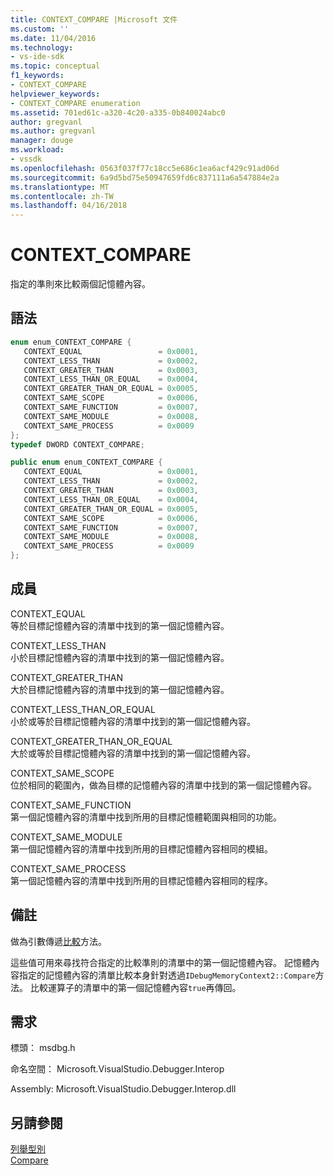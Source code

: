 ```yaml
---
title: CONTEXT_COMPARE |Microsoft 文件
ms.custom: ''
ms.date: 11/04/2016
ms.technology:
- vs-ide-sdk
ms.topic: conceptual
f1_keywords:
- CONTEXT_COMPARE
helpviewer_keywords:
- CONTEXT_COMPARE enumeration
ms.assetid: 701ed61c-a320-4c20-a335-0b840024abc0
author: gregvanl
ms.author: gregvanl
manager: douge
ms.workload:
- vssdk
ms.openlocfilehash: 0563f037f77c18cc5e686c1ea6acf429c91ad06d
ms.sourcegitcommit: 6a9d5bd75e50947659fd6c837111a6a547884e2a
ms.translationtype: MT
ms.contentlocale: zh-TW
ms.lasthandoff: 04/16/2018
---
```

# <a name="contextcompare"></a>CONTEXT_COMPARE
指定的準則來比較兩個記憶體內容。  
  
## <a name="syntax"></a>語法  
  
```cpp  
enum enum_CONTEXT_COMPARE {   
   CONTEXT_EQUAL                 = 0x0001,  
   CONTEXT_LESS_THAN             = 0x0002,  
   CONTEXT_GREATER_THAN          = 0x0003,  
   CONTEXT_LESS_THAN_OR_EQUAL    = 0x0004,  
   CONTEXT_GREATER_THAN_OR_EQUAL = 0x0005,  
   CONTEXT_SAME_SCOPE            = 0x0006,  
   CONTEXT_SAME_FUNCTION         = 0x0007,  
   CONTEXT_SAME_MODULE           = 0x0008,  
   CONTEXT_SAME_PROCESS          = 0x0009  
};  
typedef DWORD CONTEXT_COMPARE;  
```  
  
```csharp  
public enum enum_CONTEXT_COMPARE {   
   CONTEXT_EQUAL                 = 0x0001,  
   CONTEXT_LESS_THAN             = 0x0002,  
   CONTEXT_GREATER_THAN          = 0x0003,  
   CONTEXT_LESS_THAN_OR_EQUAL    = 0x0004,  
   CONTEXT_GREATER_THAN_OR_EQUAL = 0x0005,  
   CONTEXT_SAME_SCOPE            = 0x0006,  
   CONTEXT_SAME_FUNCTION         = 0x0007,  
   CONTEXT_SAME_MODULE           = 0x0008,  
   CONTEXT_SAME_PROCESS          = 0x0009  
};  
```  
  
## <a name="members"></a>成員  
 CONTEXT_EQUAL  
 等於目標記憶體內容的清單中找到的第一個記憶體內容。  
  
 CONTEXT_LESS_THAN  
 小於目標記憶體內容的清單中找到的第一個記憶體內容。  
  
 CONTEXT_GREATER_THAN  
 大於目標記憶體內容的清單中找到的第一個記憶體內容。  
  
 CONTEXT_LESS_THAN_OR_EQUAL  
 小於或等於目標記憶體內容的清單中找到的第一個記憶體內容。  
  
 CONTEXT_GREATER_THAN_OR_EQUAL  
 大於或等於目標記憶體內容的清單中找到的第一個記憶體內容。  
  
 CONTEXT_SAME_SCOPE  
 位於相同的範圍內，做為目標的記憶體內容的清單中找到的第一個記憶體內容。  
  
 CONTEXT_SAME_FUNCTION  
 第一個記憶體內容的清單中找到所用的目標記憶體範圍與相同的功能。  
  
 CONTEXT_SAME_MODULE  
 第一個記憶體內容的清單中找到所用的目標記憶體內容相同的模組。  
  
 CONTEXT_SAME_PROCESS  
 第一個記憶體內容的清單中找到所用的目標記憶體內容相同的程序。  
  
## <a name="remarks"></a>備註  
 做為引數傳遞[比較](../../../extensibility/debugger/reference/idebugmemorycontext2-compare.md)方法。  
  
 這些值可用來尋找符合指定的比較準則的清單中的第一個記憶體內容。 記憶體內容指定的記憶體內容的清單比較本身針對透過`IDebugMemoryContext2::Compare`方法。 比較運算子的清單中的第一個記憶體內容`true`再傳回。  
  
## <a name="requirements"></a>需求  
 標頭： msdbg.h  
  
 命名空間： Microsoft.VisualStudio.Debugger.Interop  
  
 Assembly: Microsoft.VisualStudio.Debugger.Interop.dll  
  
## <a name="see-also"></a>另請參閱  
 [列舉型別](../../../extensibility/debugger/reference/enumerations-visual-studio-debugging.md)   
 [Compare](../../../extensibility/debugger/reference/idebugmemorycontext2-compare.md)